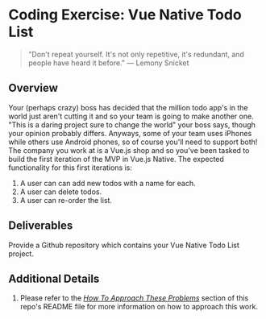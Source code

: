 # Coding Exercise: Vue Native Todo List

> "Don't repeat yourself. It's not only repetitive, it's redundant, and people have heard it before." — Lemony Snicket

## Overview

Your (perhaps crazy) boss has decided that the million todo app's in the world just aren't cutting it and so your team is going to make another one.
"This is a daring project sure to change the world" your boss says, though your opinion probably differs.
Anyways, some of your team uses iPhones while others use Android phones, so of course you'll need to support both!
The company you work at is a Vue.js shop and so you've been tasked to build the first iteration of the MVP in Vue.js Native.
The expected functionality for this first iterations is:

1. A user can can add new todos with a name for each.
2. A user can delete todos.
3. A user can re-order the list.

## Deliverables

Provide a Github repository which contains your Vue Native Todo List project.

## Additional Details

1. Please refer to the [*How To Approach These Problems*](../README.md#how-to-approach-these-problems) section of this repo's README file for more information on how to approach this work.
